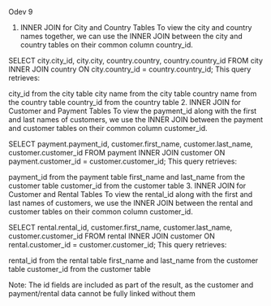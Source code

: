 Odev 9
1. INNER JOIN for City and Country Tables
To view the city and country names together, we can use the INNER JOIN between the city and country tables on their common column country_id.


SELECT city.city_id, city.city, country.country, country.country_id 
FROM city
INNER JOIN country 
ON city.country_id = country.country_id;
This query retrieves:

city_id from the city table
city name from the city table
country name from the country table
country_id from the country table
2. INNER JOIN for Customer and Payment Tables
To view the payment_id along with the first and last names of customers, we use the INNER JOIN between the payment and customer tables on their common column customer_id.



SELECT payment.payment_id, customer.first_name, customer.last_name, customer.customer_id 
FROM payment
INNER JOIN customer 
ON payment.customer_id = customer.customer_id;
This query retrieves:

payment_id from the payment table
first_name and last_name from the customer table
customer_id from the customer table
3. INNER JOIN for Customer and Rental Tables
To view the rental_id along with the first and last names of customers, we use the INNER JOIN between the rental and customer tables on their common column customer_id.


SELECT rental.rental_id, customer.first_name, customer.last_name, customer.customer_id 
FROM rental
INNER JOIN customer 
ON rental.customer_id = customer.customer_id;
This query retrieves:

rental_id from the rental table
first_name and last_name from the customer table
customer_id from the customer table


Note: The id fields are included as part of the result, as the customer and payment/rental data cannot be fully linked without them
